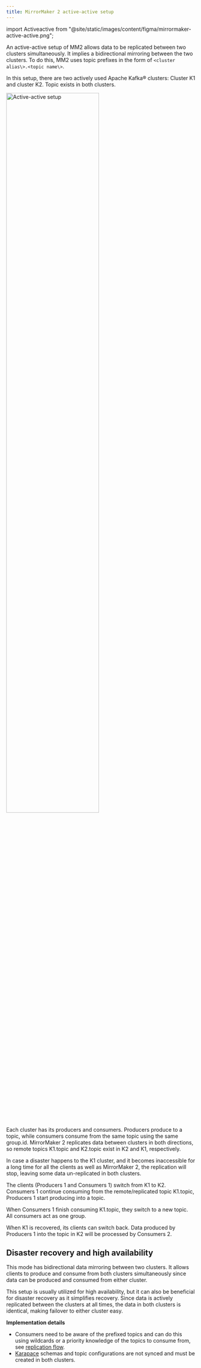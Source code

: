 ```yaml
---
title: MirrorMaker 2 active-active setup
---
```


import Activeactive from "@site/static/images/content/figma/mirrormaker-active-active.png";

An active-active setup of MM2 allows data to be replicated between two clusters simultaneously.
It implies a bidirectional mirroring between
the two clusters. To do this, MM2 uses topic prefixes in the
form of `<cluster alias\>.<topic name\>`.

In this setup, there are two actively used Apache Kafka® clusters:
Cluster K1 and cluster K2. Topic exists in both clusters.

<img src={Activeactive} className="centered" alt="Active-active setup" width="70%" />

Each cluster has its producers and consumers. Producers produce to a
topic, while consumers consume from the same topic using the same
group.id. MirrorMaker 2 replicates data between clusters in both
directions, so remote topics K1.topic and K2.topic exist in K2 and K1,
respectively.

In case a disaster happens to the K1 cluster, and it becomes
inaccessible for a long time for all the clients as well as MirrorMaker
2, the replication will stop, leaving some data un-replicated in both
clusters.

The clients (Producers 1 and Consumers 1) switch from K1 to K2.
Consumers 1 continue consuming from the remote/replicated topic
K1.topic, Producers 1 start producing into a topic.

When Consumers 1 finish consuming K1.topic, they switch to a new topic.
All consumers act as one group.

When K1 is recovered, its clients can switch back. Data produced by
Producers 1 into the topic in K2 will be processed by Consumers 2.

## Disaster recovery and high availability

This mode has bidirectional data mirroring between two clusters. It
allows clients to produce and consume from both clusters simultaneously
since data can be produced and consumed from either cluster.

This setup is usually utilized for high availability, but it can also be
beneficial for disaster recovery as it simplifies recovery. Since data
is actively replicated between the clusters at all times, the data in
both clusters is identical, making failover to either cluster easy.

**Implementation details**

-   Consumers need to be aware of the prefixed topics and can do
    this using wildcards or a priority knowledge of the topics to
    consume from, see
    [replication flow](/docs/products/kafka/kafka-mirrormaker/concepts/replication-flow-topics-regex).
-   [Karapace](/docs/products/kafka/karapace) schemas and topic configurations are not
    synced and must be created in both clusters.
